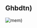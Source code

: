## Ghbdtn)
![mem)]([https://sun9-54.userapi.com/impg/3AbGLgOYYkxJ_LurEFbtmwXEOsdt7V_fM_yR8Q/-JdNJ5tMRqY.jpg?size=1116x1258&quality=96&sign=d187a78b0d21648de1893bc7f73dd10f&type=album])

<!--
**idexlism/idexlism** is a ✨ _special_ ✨ repository because its `README.md` (this file) appears on your GitHub profile.

Here are some ideas to get you started:

- 🔭 I’m currently working on ...
- 🌱 I’m currently learning ...
- 👯 I’m looking to collaborate on ...
- 🤔 I’m looking for help with ...
- 💬 Ask me about ...
- 📫 How to reach me: ...
- 😄 Pronouns: ...
- ⚡ Fun fact: ...
-->
